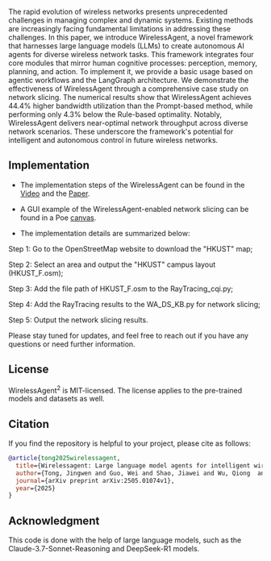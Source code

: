 The rapid evolution of wireless networks presents unprecedented challenges in managing complex and dynamic systems. Existing methods are increasingly facing fundamental limitations in addressing these challenges. In this paper, we introduce WirelessAgent, a novel framework that harnesses large language models (LLMs) to create autonomous AI agents for diverse wireless network tasks. This framework integrates four core modules that mirror human cognitive processes: perception, memory, planning, and action. To implement it, we provide a basic usage based on agentic workflows and the LangGraph architecture. We demonstrate the effectiveness of WirelessAgent through a comprehensive case study on network slicing. The numerical results show that WirelessAgent achieves 44.4% higher bandwidth utilization than the Prompt-based method, while performing only $4.3\%$ below the Rule-based optimality. Notably, WirelessAgent delivers near-optimal network throughput across diverse network scenarios. These underscore the framework's potential for intelligent and autonomous control in future wireless networks.


## Implementation 

- The implementation steps of the WirelessAgent can be found in the [Video](https://youtu.be/4fqADkT_XMc) and the [Paper](https://arxiv.org/pdf/2505.01074).

- A GUI example of the WirelessAgent-enabled network slicing can be found in a Poe [canvas](https://poe.com/WirelessAgent-EN02).

- The implementation details are summarized below:


Step 1: Go to the OpenStreetMap website to download the "HKUST" map;

Step 2: Select an area and output the "HKUST" campus layout (HKUST_F.osm);

Step 3: Add the file path of HKUST_F.osm to the RayTracing_cqi.py;

Step 4: Add the RayTracing results to the WA_DS_KB.py for network slicing;

Step 5: Output the network slicing results.


Please stay tuned for updates, and feel free to reach out if you have any questions or need further information.


## License

WirelessAgent<sup>2</sup> is MIT-licensed. The license applies to the pre-trained models and datasets as well.

## Citation

If you find the repository is helpful to your project, please cite as follows:

```bibtex
@article{tong2025wirelessagent,
  title={Wirelessagent: Large language model agents for intelligent wireless networks},
  author={Tong, Jingwen and Guo, Wei and Shao, Jiawei and Wu, Qiong  and Li, Zijian and Lin, Zehong and Zhang, Jun},
  journal={arXiv preprint arXiv:2505.01074v1},
  year={2025}
}
```

## Acknowledgment

This code is done with the help of large language models, such as the Claude-3.7-Sonnet-Reasoning and DeepSeek-R1 models.

